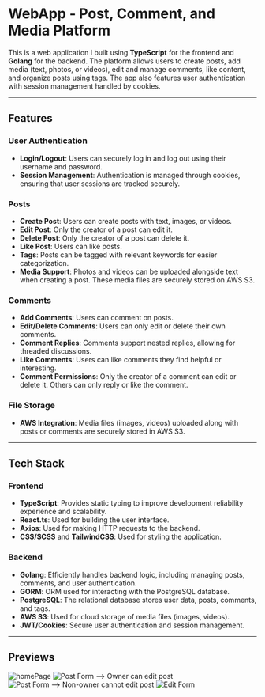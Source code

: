 # WebApp - Post, Comment, and Media Platform

This is a web application I built using **TypeScript** for the frontend and **Golang** for the backend. The platform allows users to create posts, add media (text, photos, or videos), edit and manage comments, like content, and organize posts using tags. The app also features user authentication with session management handled by cookies.

---

## Features

### User Authentication

- **Login/Logout**: Users can securely log in and log out using their username and password.
- **Session Management**: Authentication is managed through cookies, ensuring that user sessions are tracked securely.

### Posts

- **Create Post**: Users can create posts with text, images, or videos.
- **Edit Post**: Only the creator of a post can edit it.
- **Delete Post**: Only the creator of a post can delete it.
- **Like Post**: Users can like posts.
- **Tags**: Posts can be tagged with relevant keywords for easier categorization.
- **Media Support**: Photos and videos can be uploaded alongside text when creating a post. These media files are securely stored on AWS S3.

### Comments

- **Add Comments**: Users can comment on posts.
- **Edit/Delete Comments**: Users can only edit or delete their own comments.
- **Comment Replies**: Comments support nested replies, allowing for threaded discussions.
- **Like Comments**: Users can like comments they find helpful or interesting.
- **Comment Permissions**: Only the creator of a comment can edit or delete it. Others can only reply or like the comment.

### File Storage

- **AWS Integration**: Media files (images, videos) uploaded along with posts or comments are securely stored in AWS S3.

---

## Tech Stack

### Frontend

- **TypeScript**: Provides static typing to improve development reliability experience and scalability.
- **React.ts**: Used for building the user interface.
- **Axios**: Used for making HTTP requests to the backend.
- **CSS/SCSS** and **TailwindCSS**: Used for styling the application.

### Backend

- **Golang**: Efficiently handles backend logic, including managing posts, comments, and user authentication.
- **GORM**: ORM used for interacting with the PostgreSQL database.
- **PostgreSQL**: The relational database stores user data, posts, comments, and tags.
- **AWS S3**: Used for cloud storage of media files (images, videos).
- **JWT/Cookies**: Secure user authentication and session management.

---

## Previews

![homePage](previews/1.png)
![Post Form --> Owner can edit post ](previews/2.png)
![Post Form --> Non-owner cannot edit post](previews/3.png)
![Edit Form](previews/4.png)
